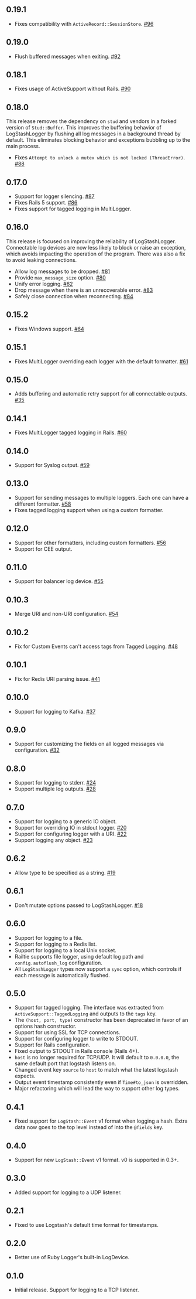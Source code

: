 ## 0.19.1

- Fixes compatibility with `ActiveRecord::SessionStore`. [#96](https://github.com/dwbutler/logstash-logger/pull/96)

## 0.19.0

- Flush buffered messages when exiting. [#92](https://github.com/dwbutler/logstash-logger/pull/92)

## 0.18.1

- Fixes usage of ActiveSupport without Rails. [#90](https://github.com/dwbutler/logstash-logger/pull/90)

## 0.18.0

This release removes the dependency on `stud` and vendors in a forked version
of `Stud::Buffer`. This improves the buffering behavior of LogStashLogger by
flushing all log messages in a background thread by default. This eliminates
blocking behavior and exceptions bubbling up to the main process.

- Fixes `Attempt to unlock a mutex which is not locked (ThreadError)`.
  [#88](https://github.com/dwbutler/logstash-logger/issues/88)

## 0.17.0
- Support for logger silencing. [#87](https://github.com/dwbutler/logstash-logger/pull/87)
- Fixes Rails 5 support. [#86](https://github.com/dwbutler/logstash-logger/issues/86)
- Fixes support for tagged logging in MultiLogger.

## 0.16.0

This release is focused on improving the reliability of LogStashLogger.
Connectable log devices are now less likely to block or
raise an exception, which avoids impacting the operation of the program. There was
also a fix to avoid leaking connections.

- Allow log messages to be dropped. [#81](https://github.com/dwbutler/logstash-logger/pull/81)
- Provide `max_message_size` option. [#80](https://github.com/dwbutler/logstash-logger/pull/80)
- Unify error logging. [#82](https://github.com/dwbutler/logstash-logger/pull/82)
- Drop message when there is an unrecoverable error. [#83](https://github.com/dwbutler/logstash-logger/pull/83)
- Safely close connection when reconnecting. [#84](https://github.com/dwbutler/logstash-logger/pull/84)

## 0.15.2
- Fixes Windows support. [#64](https://github.com/dwbutler/logstash-logger/issues/64)

## 0.15.1
- Fixes MultiLogger overriding each logger with the default formatter. [#61](https://github.com/dwbutler/logstash-logger/issues/61)

## 0.15.0
- Adds buffering and automatic retry support for all connectable outputs. [#35](https://github.com/dwbutler/logstash-logger/pull/35)

## 0.14.1
- Fixes MultiLogger tagged logging in Rails. [#60](https://github.com/dwbutler/logstash-logger/pull/60)

## 0.14.0
- Support for Syslog output. [#59](https://github.com/dwbutler/logstash-logger/pull/59)

## 0.13.0
- Support for sending messages to multiple loggers. Each one can have a different formatter. [#58](https://github.com/dwbutler/logstash-logger/pull/58)
- Fixes tagged logging support when using a custom formatter.

## 0.12.0
- Support for other formatters, including custom formatters. [#56](https://github.com/dwbutler/logstash-logger/pull/56)
- Support for CEE output.

## 0.11.0
- Support for balancer log device. [#55](https://github.com/dwbutler/logstash-logger/pull/55)

## 0.10.3
- Merge URI and non-URI configuration. [#54](https://github.com/dwbutler/logstash-logger/pull/54) 

## 0.10.2
- Fix for Custom Events can't access tags from Tagged Logging. [#48](https://github.com/dwbutler/logstash-logger/issues/48)

## 0.10.1
- Fix for Redis URI parsing issue. [#41](https://github.com/dwbutler/logstash-logger/issues/41)

## 0.10.0
- Support for logging to Kafka. [#37](https://github.com/dwbutler/logstash-logger/issues/37)

## 0.9.0
- Support for customizing the fields on all logged messages via configuration. [#32](https://github.com/dwbutler/logstash-logger/pull/32)

## 0.8.0
- Support for logging to stderr. [#24](https://github.com/dwbutler/logstash-logger/pull/25)
- Support multiple log outputs. [#28](https://github.com/dwbutler/logstash-logger/pull/28)

## 0.7.0
- Support for logging to a generic IO object.
- Support for overriding IO in stdout logger. [#20](https://github.com/dwbutler/logstash-logger/pull/20)
- Support for configuring logger with a URI. [#22](https://github.com/dwbutler/logstash-logger/pull/22)
- Support logging any object. [#23](https://github.com/dwbutler/logstash-logger/issues/23)

## 0.6.2
- Allow type to be specified as a string. [#19](https://github.com/dwbutler/logstash-logger/pull/19)

## 0.6.1
- Don't mutate options passed to LogStashLogger. [#18](https://github.com/dwbutler/logstash-logger/pull/18)

## 0.6.0
- Support for logging to a file.
- Support for logging to a Redis list.
- Support for logging to a local Unix socket.
- Railtie supports file logger, using default log path and `config.autoflush_log` configuration.
- All `LogStashLogger` types now support a `sync` option, which controls if each message is automatically flushed.

## 0.5.0
- Support for tagged logging. The interface was extracted from `ActiveSupport::TaggedLogging`
and outputs to the `tags` key.
- The `(host, port, type)` constructor has been deprecated in favor of an options hash constructor.
- Support for using SSL for TCP connections.
- Support for configuring logger to write to STDOUT.
- Support for Rails configuration.
- Fixed output to STDOUT in Rails console (Rails 4+).
- `host` is no longer required for TCP/UDP. It will default to `0.0.0.0`, the same default port that logstash listens on.
- Changed event key `source` to `host` to match what the latest logstash expects.
- Output event timestamp consistently even if `Time#to_json` is overridden.
- Major refactoring which will lead the way to support other log types.

## 0.4.1
- Fixed support for `LogStash::Event` v1 format when logging a hash. Extra data
now goes to the top level instead of into the `@fields` key.

## 0.4.0
- Support for new `LogStash::Event` v1 format. v0 is supported in 0.3+.

## 0.3.0
- Added support for logging to a UDP listener.

## 0.2.1
- Fixed to use Logstash's default time format for timestamps.

## 0.2.0
- Better use of Ruby Logger's built-in LogDevice.

## 0.1.0
- Initial release. Support for logging to a TCP listener.
